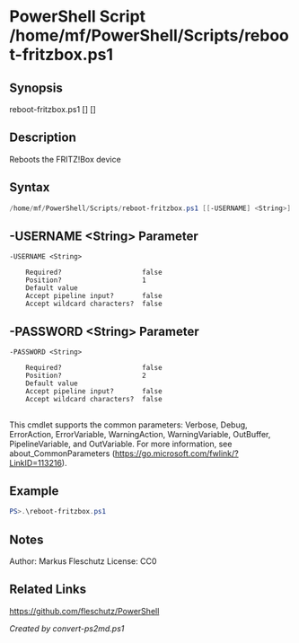 # PowerShell Script /home/mf/PowerShell/Scripts/reboot-fritzbox.ps1

## Synopsis
reboot-fritzbox.ps1 [<username>] [<password>]

## Description
Reboots the FRITZ!Box device

## Syntax
```powershell
/home/mf/PowerShell/Scripts/reboot-fritzbox.ps1 [[-USERNAME] <String>] [[-PASSWORD] <String>] [<CommonParameters>]
```

## -USERNAME &lt;String&gt; Parameter

```
-USERNAME <String>
    
    Required?                    false
    Position?                    1
    Default value                
    Accept pipeline input?       false
    Accept wildcard characters?  false
```

## -PASSWORD &lt;String&gt; Parameter

```
-PASSWORD <String>
    
    Required?                    false
    Position?                    2
    Default value                
    Accept pipeline input?       false
    Accept wildcard characters?  false
```
## <CommonParameters>
This cmdlet supports the common parameters: Verbose, Debug, ErrorAction, ErrorVariable, WarningAction, WarningVariable, OutBuffer, PipelineVariable, and OutVariable. For more information, see about_CommonParameters (https://go.microsoft.com/fwlink/?LinkID=113216).

## Example
```powershell
PS>.\reboot-fritzbox.ps1
```


## Notes
Author:  Markus Fleschutz
License: CC0

## Related Links
https://github.com/fleschutz/PowerShell

*Created by convert-ps2md.ps1*

